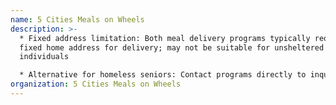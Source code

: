 ```yaml
---
name: 5 Cities Meals on Wheels
description: >-
  * Fixed address limitation: Both meal delivery programs typically require a
  fixed home address for delivery; may not be suitable for unsheltered
  individuals 

  * Alternative for homeless seniors: Contact programs directly to inquire about delivery to shelters or alternative arrangements; homeless shelters can often provide mailing addresses for service coordination
organization: 5 Cities Meals on Wheels
---
```

